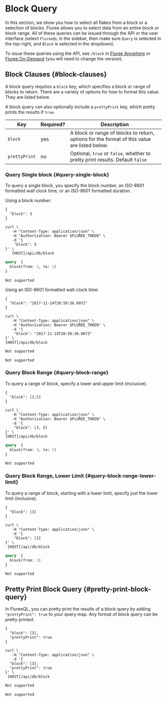 # Block Query

In this section, we show you how to select all flakes from a block or a selection of blocks. Fluree allows you to select data from an entire block or block range. All of these queries can be issued through the API or the user interface (select `FlureeQL` in the sidebar, then make sure `Query` is selected in the top-right, and `Block` is selected in the dropdown).

To issue these queries using the API, see `/block` in [Fluree Anywhere](/api/downloaded-endpoints/downloaded-examples#-block) or [Fluree On-Demand](/api/hosted-endpoints) (you will need to change the version).

## Block Clauses {#block-clauses}

A block query requires a `block` key, which specifies a block or range of blocks to return. There are a variety of options for how to format this value. They are listed below.

A block query can also optionally include a `prettyPrint` key, which pretty prints the results if `true`.

Key | Required? | Description
-- | -- | --
`block` | yes | A block or range of blocks to return, options for the format of this value are listed below.
`prettyPrint` | no | Optional, `true` or `false`, whether to pretty print results. Default `false`

### Query Single block {#query-single-block}

To query a single block, you specify the block number, an ISO-8601 formatted wall clock time, or an ISO-8601 formatted duration.

Using a block number:

```flureeql
{
  "block": 3
}
```

```curl
curl \
   -H "Content-Type: application/json" \
   -H "Authorization: Bearer $FLUREE_TOKEN" \
   -d '{
    "block": 3
}' \
   [HOST]/api/db/block
```

```graphql
query  {
  block(from: 3, to: 3)
}
```

```sparql
Not supported
```

Using an ISO-8601 formatted wall-clock time:

```flureeql
{
  "block": "2017-11-14T20:59:36.097Z"
}
```

```curl
curl \
   -H "Content-Type: application/json" \
   -H "Authorization: Bearer $FLUREE_TOKEN" \
   -d '{
    "block": "2017-11-14T20:59:36.097Z"
}' \
[HOST]/api/db/block
```

```graphql
Not supported
```

```sparql
Not supported
```

### Query Block Range {#query-block-range}

To query a range of block, specify a lower and upper limit (inclusive).

```flureeql
{
  "block": [3,5]
}
```

```curl
curl \
   -H "Content-Type: application/json" \
   -H "Authorization: Bearer $FLUREE_TOKEN" \
   -d '{
    "block": [3, 5]
}' \
[HOST]/api/db/block
```

```graphql
query  {
  block(from: 3, to: 5)
}
```

```sparql
Not supported
```

### Query Block Range, Lower Limit {#query-block-range-lower-limit}

To query a range of block, starting with a lower limit, specify just the lower limit (inclusive).

```flureeql
{
  "block": [3]
}
```

```curl
curl \
   -H "Content-Type: application/json" \
   -d '{
    "block": [3]
}' \
 [HOST]/api/db/block
```

```graphql
query  {
  block(from: 3)
}
```

```sparql
Not supported
```

## Pretty Print Block Query {#pretty-print-block-query}

In FlureeQL, you can pretty print the results of a block query by adding `"prettyPrint": true` to your query map. Any format of block query can be pretty printed.

```flureeql
{
  "block": [3],
  "prettyPrint": true
}
```

```curl
curl \
   -H "Content-Type: application/json" \
   -d '{
  "block": [3],
  "prettyPrint": true
}' \
 [HOST]/api/db/block
```

```graphql
Not supported
```

```sparql
Not supported
```
